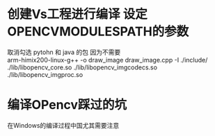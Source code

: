 # 创建Vs工程进行编译  设定 OPENCVMODULESPATH的参数

取消勾选 pytohn  和 java 的包 因为不需要  
arm-himix200-linux-g++ -o draw_image draw_image.cpp -I ./include/ ./lib/libopencv_core.so ./lib/libopencv_imgcodecs.so ./lib/libopencv_imgproc.so

 # 编译OPencv踩过的坑 
 在Windows的编译过程中国尤其需要注意
